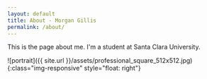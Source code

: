 ```yaml
---
layout: default
title: About - Morgan Gillis
permalink: /about/
---
```


This is the page about me. I'm a student at Santa Clara University.

![portrait]({{ site.url }}/assets/professional_square_512x512.jpg){:class="img-responsive" style="float: right"}
